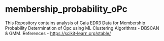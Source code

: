 # membership_probability_oPc
This Repository contains analysis of Gaia EDR3 Data for Membership Probability Determination of Opc using ML Clustering Algorithms - DBSCAN & GMM. 
References - https://scikit-learn.org/stable/
